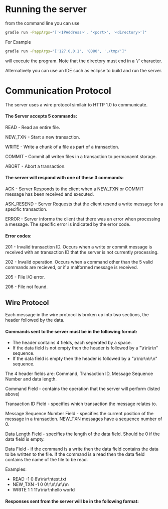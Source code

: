 # Running the server
from the command line you can use
```bash
gradle run -PappArgs="['<IPAddress>', '<port>', '<directory>']"
```
For Example
```bash
gradle run -PappArgs="['127.0.0.1', '8080', './tmp/']"
```

will execute the program. Note that the directory must end in a '/' character.

Alternatively you can use an IDE such as eclipse to build and run the server.

# Communication Protocol

The server uses a wire protocol similair to HTTP 1.0 to communicate. 

#### The Server accepts 5 commands: 

READ - Read an entire file.

NEW_TXN - Start a new transaction.

WRITE - Write a chunk of a file as part of a transaction.

COMMIT - Commit all writen files in a transaction to permanaent storage.

ABORT - Abort a transaction.

#### The server will respond with one of these 3 commands: 

ACK - Server Responds to the client when a NEW_TXN or COMMIT message has been received and executed.

ASK_RESEND - Server Requests that the client resend a write message for a specific transaction.

ERROR - Server informs the client that there was an error when processing a message.  The specific error is indicated by the error code.

#### Error codes:

201 - Invalid transaction ID. Occurs when a write or commit message is received with an transaction ID that the server is not currently processing.

202 - Invalid operation. Occurs when a command other than the 5 valid commands are recieved, or if a malformed message is received.

205 - File I/O error.

206 - File not found.

## Wire Protocol

Each message in the wire protocol is broken up into two sections, the header followed by the data.

#### Commands sent to the server must be in the following format:

* The header contains 4 fields, each seperated by a space.  
* If the data field is not empty then the header is followed by a "\r\n\r\n" sequence.
* If the data field is empty then the header is followed by a "\r\n\r\n\r\n" sequence.

The 4 header fields are: Command, Transaction ID, Message Sequence Number and data length.

Command Field - contains the operation that the server will perform (listed above)

Transaction ID Field - specifies which transaction the message relates to. 

Message Sequence Number Field - specifies the current position of the message in a transaction.  NEW_TXN messages have a sequence number of 0. 

Data Length Field - specifies the length of the data field.  Should be 0 if the data field is empty.

Data Field - if the command is a write then the data field contains the data to be written to the file.  If the command is a read then the data field contains the name of the file to be read.

Examples: 
* READ -1 0 8\r\n\r\ntest.txt
* NEW_TXN -1 0 0\r\n\r\n\r\n
* WRITE 1 1 11\r\n\r\nhello world

#### Responses sent from the server will be in the following format:
